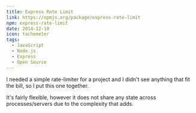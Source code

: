 ```yaml
---
title: Express Rate Limit
link: https://npmjs.org/package/express-rate-limit
npm: express-rate-limit
date: 2014-12-10
icon: tachometer
tags:
  - JavaScript
  - Node.js
  - Express
  - Open Source
---
```


I needed a simple rate-limiter for a project and I didn't see anything that fit the bill, so I put this one together.

It's fairly flexible, however it does not share any state across processes/servers due to the complexity that adds.
